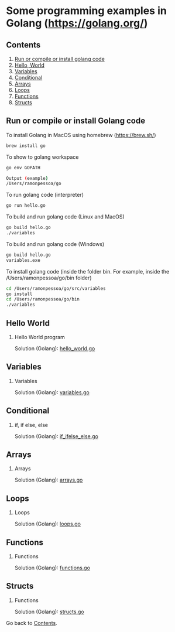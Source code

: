Some programming examples in Golang (https://golang.org/)
===========================

## Contents
1. [Run or compile or install golang code](#run-or-compile-or-install-golang-code)
2. [Hello, World](#hello-world)
3. [Variables](#variables)
4. [Conditional](#conditional)
5. [Arrays](#arrays)
6. [Loops](#loops)
7. [Functions](#functions)
8. [Structs](#structs)

## Run or compile or install Golang code

To install Golang in MacOS using homebrew (https://brew.sh/)
```sh
brew install go
```

To show to golang workspace
```sh
go env GOPATH

Output (example)
/Users/ramonpessoa/go
```

To run golang code (interpreter)
```sh
go run hello.go
```

To build and run golang code (Linux and MacOS)
```sh
go build hello.go
./variables
```

To build and run golang code (Windows)
```sh
go build hello.go
variables.exe
```

To install golang code (inside the folder bin. For example, inside the /Users/ramonpessoa/go/bin folder)
```sh
cd /Users/ramonpessoa/go/src/variables
go install
cd /Users/ramonpessoa/go/bin
./variables
```

## Hello World

1. Hello World program

	Solution (Golang): [hello_world.go](https://github.com/ramon-pessoa/golang_programming/blob/master/go/src/hello_world/hello.go)

## Variables

1. Variables

	Solution (Golang): [variables.go](https://github.com/ramon-pessoa/golang_programming/blob/master/go/src/variables/variables.go)

## Conditional

1. if, if else, else

	Solution (Golang): [if_ifelse_else.go](https://github.com/ramon-pessoa/golang_programming/blob/master/go/src/conditional/if_ifelse_else.go)

## Arrays

1. Arrays

	Solution (Golang): [arrays.go](https://github.com/ramon-pessoa/golang_programming/blob/master/go/src/arrays/arrays.go)

## Loops

1. Loops

	Solution (Golang): [loops.go](https://github.com/ramon-pessoa/golang_programming/blob/master/go/src/loops/loops.go)

## Functions

1. Functions

	Solution (Golang): [functions.go](https://github.com/ramon-pessoa/golang_programming/blob/master/go/src/functions/functions.go)

## Structs

1. Functions

	Solution (Golang): [structs.go](https://github.com/ramon-pessoa/golang_programming/blob/master/go/src/structs/structs.go)

Go back to [Contents](#contents).